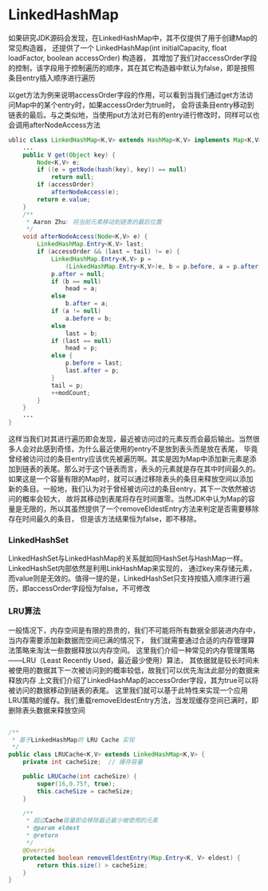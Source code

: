 # LinkedHashMap

如果研究JDK源码会发现，在LinkedHashMap中，其不仅提供了用于创建Map的常见构造器，
还提供了一个 LinkedHashMap(int initialCapacity, float loadFactor, boolean accessOrder) 构造器，
其增加了我们对accessOrder字段的控制，该字段用于控制遍历的顺序，其在其它构造器中默认为false，即是按照条目entry插入顺序进行遍历

以get方法为例来说明accessOrder字段的作用，可以看到当我们通过get方法访问Map中的某个entry时，如果accessOrder为true时，
会将该条目entry移动到链表的最后。与之类似地，当使用put方法对已有的entry进行修改时，同样可以也会调用afterNodeAccess方法

````java
ublic class LinkedHashMap<K,V> extends HashMap<K,V> implements Map<K,V>{
    ...   
    public V get(Object key) {
        Node<K,V> e;
        if ((e = getNode(hash(key), key)) == null)
            return null;
        if (accessOrder)
            afterNodeAccess(e);
        return e.value;
    }
    /**
     * Aaron Zhu: 将当前元素移动到链表的最后位置
     */
    void afterNodeAccess(Node<K,V> e) { 
        LinkedHashMap.Entry<K,V> last;
        if (accessOrder && (last = tail) != e) {
            LinkedHashMap.Entry<K,V> p =
                (LinkedHashMap.Entry<K,V>)e, b = p.before, a = p.after;
            p.after = null;
            if (b == null)
                head = a;
            else
                b.after = a;
            if (a != null)
                a.before = b;
            else
                last = b;
            if (last == null)
                head = p;
            else {
                p.before = last;
                last.after = p;
            }
            tail = p;
            ++modCount;
        }
    }
    ...
}
````

这样当我们对其进行遍历即会发现，最近被访问过的元素反而会最后输出。当然很多人会对此感到奇怪，为什么最近使用的entry不是放到表头而是放在表尾，
毕竟曾经被访问过的条目entry应该优先被遍历啊。其实是因为Map中添加新元素是添加到链表的表尾。那么对于这个链表而言，表头的元素就是存在其中时间最久的。
如果这是一个容量有限的Map时，就可以通过移除表头的条目来释放空间以添加新的条目。一般地，我们认为对于曾经被访问过的条目entry，其下一次依然被访问的概率会较大，
故将其移动到表尾将存在时间置零。当然JDK中认为Map的容量是无限的，所以其虽然提供了一个removeEldestEntry方法来判定是否需要移除存在时间最久的条目，
但是该方法结果恒为false，即不移除。

### LinkedHashSet
LinkedHashSet与LinkedHashMap的关系就如同HashSet与HashMap一样。LinkedHashSet内部依然是利用LinkHashMap来实现的，
通过key来存储元素，而value则是无效的。值得一提的是，LinkedHashSet只支持按插入顺序进行遍历，即accessOrder字段恒为false，不可修改

### LRU算法
一般情况下，内存空间是有限的昂贵的，我们不可能将所有数据全部装进内存中，当内存需要添加新数据而空间已满的情况下，
我们就需要通过合适的内存管理算法策略来淘汰一些数据释放以内存空间。
这里我们介绍一种常见的内存管理策略——LRU（Least Recently Used，最近最少使用）算法，
其依据就是较长时间未被使用的数据其下一次被访问到的概率较低，故我们可以优先淘汰此部分的数据来释放内存
上文我们介绍了LinkedHashMap的accessOrder字段，其为true可以将被访问的数据移动到链表的表尾。
这里我们就可以基于此特性来实现一个应用LRU策略的缓存。我们重载removeEldestEntry方法，当发现缓存空间已满时，即删除表头数据来释放空间

````java

/**
 * 基于LinkedHashMap的 LRU Cache 实现
 */
public class LRUCache<K,V> extends LinkedHashMap<K,V> {
    private int cacheSize;  // 缓存容量

    public LRUCache(int cacheSize) {
        super(16,0.75f, true);
        this.cacheSize = cacheSize;
    }

    /**
     * 超过Cache容量即会移除最近最少被使用的元素
     * @param eldest
     * @return
     */
    @Override
    protected boolean removeEldestEntry(Map.Entry<K, V> eldest) {
        return this.size() > cacheSize;
    }
}
````

